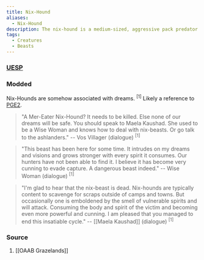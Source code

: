 ```yaml
---
title: Nix-Hound
aliases:
  - Nix-Hound
description: The nix-hound is a medium-sized, aggressive pack predator.
tags:
  - Creatures
  - Beasts
---
```

### [UESP](https://en.uesp.net/wiki/Morrowind:Beasts#Nix-Hound)
### Modded
Nix-Hounds are somehow associated with dreams. <sup>[1]</sup> Likely a reference to [PGE2](https://www.imperial-library.info/content/million-eyed-insect-dreaming-morrowind).

> "A Mer-Eater Nix-Hound? It needs to be killed. Else none of our dreams will be safe. You should speak to Maela Kaushad. She used to be a Wise Woman and knows how to deal with nix-beasts. Or go talk to the ashlanders."
> -- Vos Villager (dialogue) <sup>[1]</sup>

> "This beast has been here for some time. It intrudes on my dreams and visions and grows stronger with every spirit it consumes. Our hunters have not been able to find it. I believe it has become very cunning to evade capture. A dangerous beast indeed."
> -- Wise Woman (dialogue) <sup>[1]</sup>

> "I'm glad to hear that the nix-beast is dead. Nix-hounds are typically content to scavenge for scraps outside of camps and towns. But occasionally one is emboldened by the smell of vulnerable spirits and will attack. Consuming the body and spirit of the victim and becoming even more powerful and cunning. I am pleased that you managed to end this insatiable cycle."
> -- [[Maela Kaushad]] (dialogue) <sup>[1]</sup>
### Source
1. [[OAAB Grazelands]]